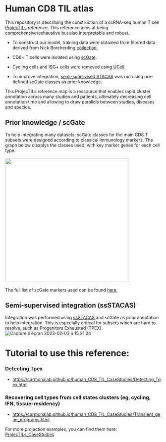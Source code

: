 # Human CD8 TIL atlas
This repository is describing the construction of a scRNA-seq human T cell [ProjecTILs](https://github.com/carmonalab/ProjecTILs) reference. This reference aims at being comprehensive/exhaustive but also interpretable and robust. 

- To construct our model, training data were obtained from filtered data derived from Nick Borcherding [collection](https://github.com/ncborcherding/utility).

- CD8+ T cells were isolated using [scGate](https://github.com/carmonalab/scGate).

- Cycling cells and ISG+ cells were removed using [UCell](https://github.com/carmonalab/UCell).

- To improve integration, [semi-supervised STACAS](https://carmonalab.github.io/STACAS.demo/STACAS.demo.html#semi-supervised-integration) was run using pre-defined scGate classes as prior knowledge.

This ProjecTILs reference map is a ressource that enables rapid cluster annotation across many studies and patients, ultimately decreasing cell annotation time and allowing to draw parallels between studies, diseases and species. 

## Prior knowledge / scGate
To help integrating many datasets, scGate classes for the main CD8 T subsets were designed according to classical immunology markers. The graph below disaplys the classes used, with key marker genes for each cell type.
<br><br/>
<img src="https://user-images.githubusercontent.com/34238952/218471799-633bd162-c581-4324-bb17-099a3ec6dedd.png" height = "400">
<br><br/>
The full list of scGate markers used can be found [here](https://github.com/carmonalab/scGate_models/tree/master/human/CD8_TIL).

## Semi-supervised integration (ssSTACAS)

Integration was performed using [ssSTACAS](https://carmonalab.github.io/STACAS.demo/STACAS.demo.html#semi-supervised-integration) and scGate as prior annotation to help integration. This is especially critical for subsets which are hard to resolve, such as Progenitors Exhausted (TPEX).
![Capture d’écran 2023-02-03 à 15 21 24](https://user-images.githubusercontent.com/34238952/216626818-af97baa7-d4d9-4de9-a04a-62e8befdb5d3.png)


# Tutorial to use this reference:

### Detecting Tpex
- https://carmonalab.github.io/human_CD8_TIL_CaseStudies/Detecting_Tpex.html

### Recovering cell types from cell states clusters (eg, cycling, IFN, tissue-residency)
- https://carmonalab.github.io/human_CD8_TIL_CaseStudies/Transient_gene_programs.html

For more projection examples, you can find them here: [ProjecTILs_CaseStudies](https://github.com/carmonalab/ProjecTILs_CaseStudies).
